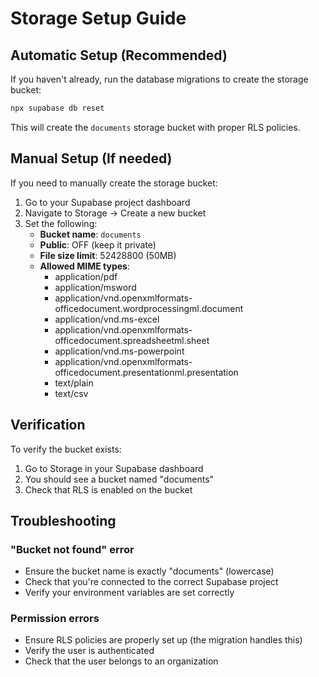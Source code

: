 # Storage Setup Guide

## Automatic Setup (Recommended)

If you haven't already, run the database migrations to create the storage bucket:

```bash
npx supabase db reset
```

This will create the `documents` storage bucket with proper RLS policies.

## Manual Setup (If needed)

If you need to manually create the storage bucket:

1. Go to your Supabase project dashboard
2. Navigate to Storage → Create a new bucket
3. Set the following:
   - **Bucket name**: `documents`
   - **Public**: OFF (keep it private)
   - **File size limit**: 52428800 (50MB)
   - **Allowed MIME types**: 
     - application/pdf
     - application/msword
     - application/vnd.openxmlformats-officedocument.wordprocessingml.document
     - application/vnd.ms-excel
     - application/vnd.openxmlformats-officedocument.spreadsheetml.sheet
     - application/vnd.ms-powerpoint
     - application/vnd.openxmlformats-officedocument.presentationml.presentation
     - text/plain
     - text/csv

## Verification

To verify the bucket exists:

1. Go to Storage in your Supabase dashboard
2. You should see a bucket named "documents"
3. Check that RLS is enabled on the bucket

## Troubleshooting

### "Bucket not found" error
- Ensure the bucket name is exactly "documents" (lowercase)
- Check that you're connected to the correct Supabase project
- Verify your environment variables are set correctly

### Permission errors
- Ensure RLS policies are properly set up (the migration handles this)
- Verify the user is authenticated
- Check that the user belongs to an organization